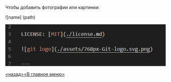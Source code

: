 Чтобы добавить фотографии или картинки:

![name] (path)


![](assets/Skjermbilde.PNG)

[<назад>](./links.md)[<В главное меню>](./readme.md)